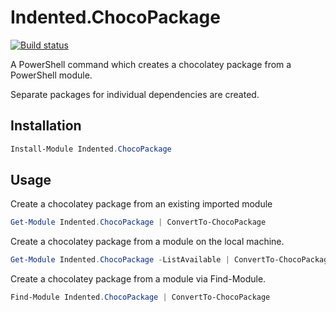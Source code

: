 # Indented.ChocoPackage

[![Build status](https://ci.appveyor.com/api/projects/status/tfbu1btn3wt4r77s?svg=true)](https://ci.appveyor.com/project/indented-automation/indented-chocopackage)

A PowerShell command which creates a chocolatey package from a PowerShell module.

Separate packages for individual dependencies are created.

## Installation

```powershell
Install-Module Indented.ChocoPackage
```

## Usage

Create a chocolatey package from an existing imported module

```powershell
Get-Module Indented.ChocoPackage | ConvertTo-ChocoPackage
```

Create a chocolatey package from a module on the local machine.

```powershell
Get-Module Indented.ChocoPackage -ListAvailable | ConvertTo-ChocoPackage
```

Create a chocolatey package from a module via Find-Module.

```powershell
Find-Module Indented.ChocoPackage | ConvertTo-ChocoPackage
```
